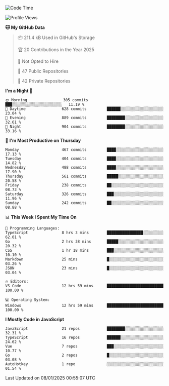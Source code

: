<!--START_SECTION:waka-->
![Code Time](http://img.shields.io/badge/Code%20Time-897%20hrs%2018%20mins-blue)

![Profile Views](http://img.shields.io/badge/Profile%20Views-1-blue)

**🐱 My GitHub Data** 

> 📦 211.4 kB Used in GitHub's Storage 
 > 
> 🏆 20 Contributions in the Year 2025
 > 
> 🚫 Not Opted to Hire
 > 
> 📜 47 Public Repositories 
 > 
> 🔑 42 Private Repositories 
 > 
**I'm a Night 🦉** 

```text
🌞 Morning                305 commits         ███░░░░░░░░░░░░░░░░░░░░░░   11.19 % 
🌆 Daytime                628 commits         ██████░░░░░░░░░░░░░░░░░░░   23.04 % 
🌃 Evening                889 commits         ████████░░░░░░░░░░░░░░░░░   32.61 % 
🌙 Night                  904 commits         ████████░░░░░░░░░░░░░░░░░   33.16 % 
```
📅 **I'm Most Productive on Thursday** 

```text
Monday                   467 commits         ████░░░░░░░░░░░░░░░░░░░░░   17.13 % 
Tuesday                  404 commits         ████░░░░░░░░░░░░░░░░░░░░░   14.82 % 
Wednesday                488 commits         ████░░░░░░░░░░░░░░░░░░░░░   17.90 % 
Thursday                 561 commits         █████░░░░░░░░░░░░░░░░░░░░   20.58 % 
Friday                   238 commits         ██░░░░░░░░░░░░░░░░░░░░░░░   08.73 % 
Saturday                 326 commits         ███░░░░░░░░░░░░░░░░░░░░░░   11.96 % 
Sunday                   242 commits         ██░░░░░░░░░░░░░░░░░░░░░░░   08.88 % 
```


📊 **This Week I Spent My Time On** 

```text
💬 Programming Languages: 
TypeScript               8 hrs 3 mins        ████████████████░░░░░░░░░   62.01 % 
Go                       2 hrs 38 mins       █████░░░░░░░░░░░░░░░░░░░░   20.32 % 
CSS                      1 hr 18 mins        ███░░░░░░░░░░░░░░░░░░░░░░   10.10 % 
Markdown                 25 mins             █░░░░░░░░░░░░░░░░░░░░░░░░   03.26 % 
JSON                     23 mins             █░░░░░░░░░░░░░░░░░░░░░░░░   03.04 % 

🔥 Editors: 
VS Code                  12 hrs 59 mins      █████████████████████████   100.00 % 

💻 Operating System: 
Windows                  12 hrs 59 mins      █████████████████████████   100.00 % 
```

**I Mostly Code in JavaScript** 

```text
JavaScript               21 repos            ████████░░░░░░░░░░░░░░░░░   32.31 % 
TypeScript               16 repos            ██████░░░░░░░░░░░░░░░░░░░   24.62 % 
Vue                      7 repos             ███░░░░░░░░░░░░░░░░░░░░░░   10.77 % 
Go                       2 repos             █░░░░░░░░░░░░░░░░░░░░░░░░   03.08 % 
AutoHotkey               1 repo              ░░░░░░░░░░░░░░░░░░░░░░░░░   01.54 % 
```




 Last Updated on 08/01/2025 00:55:07 UTC
<!--END_SECTION:waka-->
